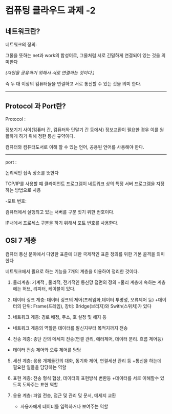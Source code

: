 컴퓨팅 클라우드 과제 -2
========================
네트워크란?
------------
네트워크의 정의: 

그물을 뜻하는 net과 work의 합성어로, 그물처럼 서로 긴밀하게 연결되어 있는 것을 의미한다

*(자원을 공유하기 위해서 서로 연결하는 것이다.)*

즉 두 대 이상의 컴퓨터들을 연결하고 서로 통신할 수 있는 것을 의미 한다.

*** 

Protocol 과 Port란?
--------------------

Protocol : 

정보기기 사이(컴퓨터 간, 컴퓨터와 단말기 간 등에서) 정보교환이 필요한 경우 이를 원활하게 하기 위해 정한 통신 규약이다.

컴퓨터와 컴퓨터도서로 이해 할 수 있는 언어, 공용된 언어를 사용해야 한다.  


*** 

port : 

논리적인 접속 장소를 뜻한다

TCP/IP를 사용할 떄 클라이언트 프로그램이 네트워크 상의 특정 서버 프로그램을 지정하는 방법으로 사용


-포트 번호:

   컴퓨터에서 실행되고 있는 서버를 구분 짓기 위한 번호이다.
   
   IP내에서 프로세스 구분을 하기 위해서 포트 번호를 사용한다.


OSI 7 계층
----------

컴퓨터 통신 분야에서 다양한 표준에 대한 국제적인 표준 정의를 위한 기본 골격을 의미한다

네트워크에서 필요로 하는 기능을 7개의 계층을 이용하여 정리한 것이다.

1. 물리계층: 기계적 , 물리적, 전기적인 통신망 접면의 정의
+물리 계층에 속하는 계층에는 허브, 리피터, 케이블이 있다.

2. 데이터 링크 계층: 데이터 링크의 제어(프레임화,데이터 투명성, 오류제어 등)
+데이터의 단위: Frame(프레임), 장비: Bridge(브리지)와 Swith(스위치)가 있다

3. 네트워크 계층: 경로 배정, 주소, 호 설정 및 해지 등
+ 네트워크 계층의 역할은 데이터를 발신지부터 목적지까지 전송

4. 전송 계층: 종단 간의 메세지 전송(연결 관리, 에러제어, 데이터 분리. 흐름 제어등)
+ 데이터 전송 제어와 오류 제어를 담당

5. 세션 계층: 응용 개체들간의 대화, 동기화 제어, 연결세션 관리 등
   +통신을 하는데 필요한 일들을 담당하는 역할
   
6. 표현 계층: 전송 형식 협상, 데이터의 표현방식 변환등
   +데이터를 서로 이해할수 있도록 도와주는 표현 역할

7. 응용 계층: 파일 전송, 접근 및 관리 및 문서, 메세지 교환
   + 사용자에게 데이터를 입력하거나 보여주는 역할
     


